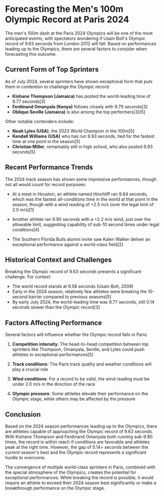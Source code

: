 # Forecasting the Men's 100m Olympic Record at Paris 2024

The men's 100m dash at the Paris 2024 Olympics will be one of the most anticipated events, with spectators wondering if Usain Bolt's Olympic record of 9.63 seconds from London 2012 will fall. Based on performances leading up to the Olympics, there are several factors to consider when forecasting this outcome.

## Current Form of Top Sprinters

As of July 2024, several sprinters have shown exceptional form that puts them in contention to challenge the Olympic record:

- **Kishane Thompson (Jamaica)** has posted the world-leading time of 9.77 seconds[3]
- **Ferdinand Omanyala (Kenya)** follows closely with 9.79 seconds[3]
- **Oblique Seville (Jamaica)** is also among the top performers[3][5]

Other notable contenders include:
- **Noah Lyles (USA)**, the 2023 World Champion in the 100m[5]
- **Kendall Williams (USA)** who has run 9.93 seconds, tied for the fastest time at one point in the season[5]
- **Christian Miller**, remarkably still in high school, who also posted 9.93 seconds[5]

## Recent Performance Trends

The 2024 track season has shown some impressive performances, though not all would count for record purposes:

- At a meet in Houston, an athlete named Hinchliff ran 9.84 seconds, which was the fastest all-conditions time in the world at that point in the season, though with a wind reading of +2.5 m/s (over the legal limit of 2.0 m/s)[1]

- Another athlete ran 9.90 seconds with a +2.2 m/s wind, just over the allowable limit, suggesting capability of sub-10 second times under legal conditions[4]

- The Southern Florida Bulls alumni invite saw Kalen Walker deliver an exceptional performance against a world-class field[2]

## Historical Context and Challenges

Breaking the Olympic record of 9.63 seconds presents a significant challenge. For context:

- The world record stands at 9.58 seconds (Usain Bolt, 2009)
- Early in the 2024 season, relatively few athletes were breaking the 10-second barrier compared to previous seasons[5]
- By early July 2024, the world-leading time was 9.77 seconds, still 0.14 seconds slower than the Olympic record[3]

## Factors Affecting Performance

Several factors will influence whether the Olympic record falls in Paris:

1. **Competition intensity**: The head-to-head competition between top sprinters like Thompson, Omanyala, Seville, and Lyles could push athletes to exceptional performances[5]

2. **Track conditions**: The Paris track quality and weather conditions will play a crucial role

3. **Wind conditions**: For a record to be valid, the wind reading must be under 2.0 m/s in the direction of the race

4. **Olympic pressure**: Some athletes elevate their performance on the Olympic stage, while others may be affected by the pressure

## Conclusion

Based on the 2024 season performances leading up to the Olympics, there are athletes capable of approaching the Olympic record of 9.63 seconds. With Kishane Thompson and Ferdinand Omanyala both running sub-9.80 times, the record is within reach if conditions are favorable and athletes peak at the right time. However, the gap of 0.14+ seconds between the current season's best and the Olympic record represents a significant hurdle to overcome.

The convergence of multiple world-class sprinters in Paris, combined with the special atmosphere of the Olympics, creates the potential for exceptional performances. While breaking the record is possible, it would require an athlete to exceed their 2024 season best significantly or make a breakthrough performance on the Olympic stage.